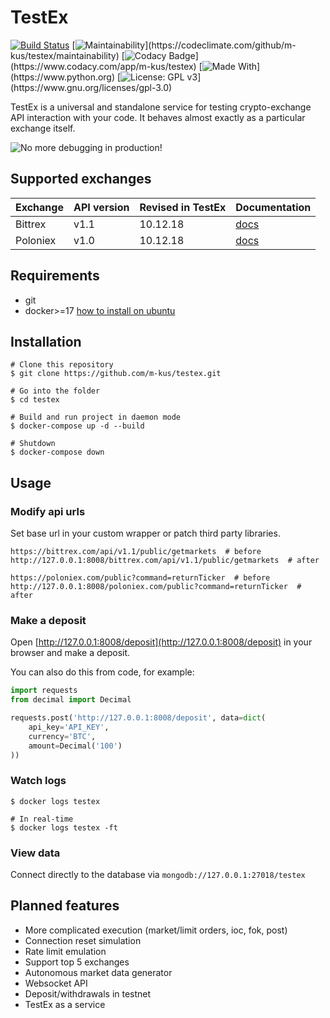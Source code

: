 # TestEx
[![Build Status](https://img.shields.io/travis-ci/m-kus/testex.svg?branch=master)](https://travis-ci.com/m-kus/testex)
[![Maintainability](https://img.shields.io/codeclimate/maintainability/m-kus/testex.svg?)](https://codeclimate.com/github/m-kus/testex/maintainability)
[![Codacy Badge](https://api.codacy.com/project/badge/Grade/f6869fca21474a82a50b04e474ba63e4?)](https://www.codacy.com/app/m-kus/testex)
[![Made With](https://img.shields.io/badge/made%20with-python-blue.svg?)](https://www.python.org)
[![License: GPL v3](https://img.shields.io/badge/License-GPL%20v3-blue.svg?)](https://www.gnu.org/licenses/gpl-3.0)

TestEx is a universal and standalone service for testing crypto-exchange API interaction with your code.
It behaves almost exactly as a particular exchange itself.

![No more debugging in production!](https://memegenerator.net/img/instances/60032167/every-time-you-debug-in-production-god-kills-a-1000-kittens.jpg?)

## Supported exchanges

|Exchange|API version|Revised in TestEx|Documentation|
|--------|-----------|------------|-------------|
|Bittrex |v1.1       |10.12.18    |[docs](https://bittrex.github.io/api/v1-1)|
|Poloniex|v1.0       |10.12.18    |[docs](https://poloniex.com/support/api/)|

## Requirements

* git
* docker>=17 [how to install on ubuntu](https://thishosting.rocks/install-docker-on-ubuntu/)

## Installation

```
# Clone this repository
$ git clone https://github.com/m-kus/testex.git

# Go into the folder
$ cd testex

# Build and run project in daemon mode
$ docker-compose up -d --build

# Shutdown
$ docker-compose down
```

## Usage

### Modify api urls

Set base url in your custom wrapper or patch third party libraries.

```
https://bittrex.com/api/v1.1/public/getmarkets  # before
http://127.0.0.1:8008/bittrex.com/api/v1.1/public/getmarkets  # after

https://poloniex.com/public?command=returnTicker  # before
http://127.0.0.1:8008/poloniex.com/public?command=returnTicker  # after
```

### Make a deposit

Open [http://127.0.0.1:8008/deposit](http://127.0.0.1:8008/deposit) in your browser and make a deposit.

You can also do this from code, for example:
```python
import requests
from decimal import Decimal

requests.post('http://127.0.0.1:8008/deposit', data=dict(
    api_key='API_KEY',
    currency='BTC',
    amount=Decimal('100')
))
```

### Watch logs

```
$ docker logs testex

# In real-time
$ docker logs testex -ft 
```

### View data

Connect directly to the database via ```mongodb://127.0.0.1:27018/testex```

## Planned features

* More complicated execution (market/limit orders, ioc, fok, post)
* Connection reset simulation
* Rate limit emulation
* Support top 5 exchanges
* Autonomous market data generator
* Websocket API
* Deposit/withdrawals in testnet
* TestEx as a service
